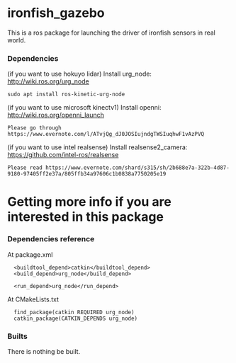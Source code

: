 # ironfish_gazebo
This is a ros package for launching the driver of ironfish sensors in real world.  

### Dependencies
(if you want to use hokuyo lidar) Install urg_node: http://wiki.ros.org/urg_node
```
sudo apt install ros-kinetic-urg-node
```
(if you want to use microsoft kinectv1) Install openni: http://wiki.ros.org/openni_launch
```
Please go through https://www.evernote.com/l/ATvjQg_dJ0JOSIujndgTWSIuqhwF1vAzPVQ
```
(if you want to use intel realsense) Install realsense2_camera: https://github.com/intel-ros/realsense
```
Please read https://www.evernote.com/shard/s315/sh/2b688e7a-322b-4d87-9180-97405ff2e37a/805ffb34a97606c1b0838a7750205e19
```

# Getting more info if you are interested in this package
### Dependencies reference
At package.xml
```
  <buildtool_depend>catkin</buildtool_depend>
  <build_depend>urg_node</build_depend>

  <run_depend>urg_node</run_depend>
```
At CMakeLists.txt
```
  find_package(catkin REQUIRED urg_node)
  catkin_package(CATKIN_DEPENDS urg_node)
```

### Builts
There is nothing be built.
